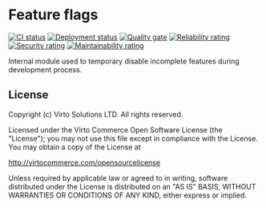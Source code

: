 # Feature flags

[![CI status](https://github.com/VirtoCommerce/vc-module-feature-flags/workflows/Module%20CI/badge.svg?branch=dev)](https://github.com/VirtoCommerce/vc-module-feature-flags/actions?query=workflow%3A"Module+CI")
[![Deployment status](https://github.com/VirtoCommerce/vc-module-feature-flags/workflows/Module%20deployment/badge.svg?branch=dev)](https://github.com/VirtoCommerce/vc-module-feature-flags/actions?query=workflow%3A"Module+deployment") 
[![Quality gate](https://sonarcloud.io/api/project_badges/measure?project=VirtoCommerce_vc-module-feature-flags&metric=alert_status&branch=dev)](https://sonarcloud.io/dashboard?id=VirtoCommerce_vc-module-feature-flags)
[![Reliability rating](https://sonarcloud.io/api/project_badges/measure?project=VirtoCommerce_vc-module-feature-flags&metric=reliability_rating&branch=dev)](https://sonarcloud.io/dashboard?id=VirtoCommerce_vc-module-feature-flags)
[![Security rating](https://sonarcloud.io/api/project_badges/measure?project=VirtoCommerce_vc-module-feature-flags&metric=security_rating&branch=dev)](https://sonarcloud.io/dashboard?id=VirtoCommerce_vc-module-feature-flags)
[![Maintainability rating](https://sonarcloud.io/api/project_badges/measure?project=VirtoCommerce_vc-module-feature-flags&metric=sqale_rating&branch=dev)](https://sonarcloud.io/dashboard?id=VirtoCommerce_vc-module-feature-flags)

Internal module used to temporary disable incomplete features during development process.

## License

Copyright (c) Virto Solutions LTD.  All rights reserved.

Licensed under the Virto Commerce Open Software License (the "License"); you
may not use this file except in compliance with the License. You may
obtain a copy of the License at

<http://virtocommerce.com/opensourcelicense>

Unless required by applicable law or agreed to in writing, software
distributed under the License is distributed on an "AS IS" BASIS,
WITHOUT WARRANTIES OR CONDITIONS OF ANY KIND, either express or
implied.

